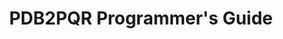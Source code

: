---
layout: docs
title: PDB2PQR Programmer's Guide
prev_section: apbs-overview
next_section: pdb2pqr-overview
permalink: /docs/pdb2pqr-programmers/
---